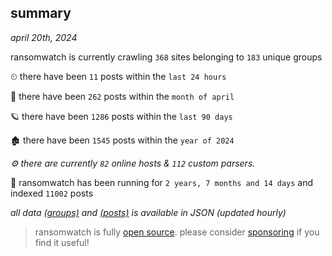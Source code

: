 
## summary
_april 20th, 2024_

ransomwatch is currently crawling `368` sites belonging to `183` unique groups

⏲ there have been `11` posts within the `last 24 hours`

🦈 there have been `262` posts within the `month of april`

🪐 there have been `1286` posts within the `last 90 days`

🏚 there have been `1545` posts within the `year of 2024`

_⚙️ there are currently `82` online hosts & `112` custom parsers._

🦕 ransomwatch has been running for `2 years, 7 months and 14 days` and indexed `11002` posts

_all data  [(groups)](http://ransomwhat.telemetry.ltd/groups) and [(posts)](http://ransomwhat.telemetry.ltd/posts) is available in JSON (updated hourly)_

> ransomwatch is fully [open source](https://github.com/joshhighet/ransomwatch#ransomwatch--). please consider [sponsoring](https://github.com/sponsors/joshhighet) if you find it useful!
